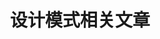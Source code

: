 ---
layout: articles
title: 设计模式相关文章
permalink: /design_patterns.html
show_title: false
articles:
  data_source: site.categories.design_patterns
  type: brief
  show_info: true
---